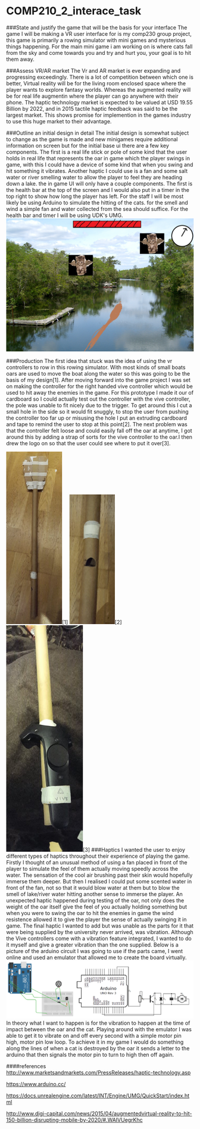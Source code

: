 # COMP210_2_interace_task

###State and justify the game that will be the basis for your interface
The game I will be making a VR user interface for is my comp230 group project, this game is primarily a rowing simulator with mini games and mysterious things happening. For the main mini game i am working on is where cats fall from the sky and come towards you and try and hurt you, your goal is to hit them away. 



###Assess VR/AR market
The Vr and AR market is ever expanding and progressing exceedingly. There is a lot of competition between which one is better, Virtual reality will be for the living room enclosed space where the player wants to explore fantasy worlds. Whereas the augmented reality will be for real life augmentin where the player can go anywhere with their phone. 
The haptic technology market is expected to be valued at USD 19.55 Billion by 2022, and in 2015 tactile haptic feedback was said to be the largest market. This shows promise for implemention in the games industry to use this huge market to their advantage.



###Outline an initial design in detail
The initial design is somewhat subject to change as the game is made and new minigames require additional information on screen but for the initial base ui there are a few key components. The first is a real life stick or pole of some kind that the user holds in real life that represents the oar in game which the player swings in game, with this I could have a device of some kind that when you swing and hit something it vibrates. Another haptic I could use is a fan and some salt water or river smelling water to allow the player to feel they are heading down a lake. 
the in game UI will only have a couple components. The first is the  health bar at the top of the screen and I would also put in a timer in the top right to show how long the player has left.
For the staff I will be most likely be using Arduino to simulate the hitting of the cats. for the smell and wind a simple fan and water collected from the sea should suffice. For the health bar and timer I will be using UDK's UMG.
![alt tag](https://github.com/TheHarlander/COMP210_2_interace_task/blob/master/Part-A/basicUIDesign.png?raw=true)


###Production
The first idea that stuck was the idea of using the vr controllers to row in this rowing simulator. With most kinds of small boats oars are used to move the boat along the water so this was going to be the basis of my design[1]. After moving forward into the game project I was set on making the controller for the right handed vive controller which would be used to hit away the enemies in the game. For this prototype I made it our of cardboard so I could actually test out the controller with the vive controller, the pole was unable to fit nicely due to the trigger. To get around this I cut a small hole in the side so it would fit snuggly, to stop the user from pushing the controller too far up or misusing the hole I put an extruding cardboard and tape to remind the user to stop at this point[2].
The next problem was that the controller felt loose and could easily fall off the oar at anytime, I got around this by adding a strap of sorts for the vive controller to the oar.I then drew the logo on so that the user could see where to put it over[3].


![alt tag](https://github.com/TheHarlander/COMP210_2_interace_task/blob/master/Images/Oar.png?raw=true)[1]
![alt tag](https://github.com/TheHarlander/COMP210_2_interace_task/blob/master/Images/TriggerHole.png?raw=true)[2]
![alt tag](https://github.com/TheHarlander/COMP210_2_interace_task/blob/master/Images/ViveWithBrace.png?raw=true)[3]
###Haptics
I wanted the user to enjoy different types of haptics throughout their experience of playing the game. Firstly I thought of an unusual method of using a fan placed in front of the player to simulate the feel of them actually moving speedly across the water. The sensation of the cool air brushing past their skin would hopefully immerse them deeper. But then I realised I could put some scented water in front of the fan, not so that it would blow water at them but to blow the smell of lake/river water hitting another sense to immerse the player. An unexpected haptic happened during testing of the oar, not only does the weight of the oar itself give the feel of you actually holding something but when you were to swing the oar to hit the enemies in game the wind resistence allowed it to give the player the sense of actually swinging it in game. The final haptic I wanted to add but was unable as the parts for it that were being supplied by the university never arrived, was vibration. Although the Vive controllers come with a vibration feature integrated, I wanted to do it myself and give a greater vibration than the one supplied. 
Below is a picture of the arduino circuit I was going to use if the parts came, I went online and used an emulator that allowed me to create the board virtually.
![alt tag](https://github.com/TheHarlander/COMP210_2_interace_task/blob/master/Images/Arduino.png?raw=true)
In theory what I want to happen is for the vibration to happen at the time of impact between the oar and the cat. Playing around with the emulator I was able to get it to vibrate on and off every second with a simple motor pin high, motor pin low loop. To achieve it in my game I would do something along the lines of when a cat is destroyed by the oar it sends a letter to the arduino that then signals the motor pin to turn to high then off again.


####references
http://www.marketsandmarkets.com/PressReleases/haptic-technology.asp

https://www.arduino.cc/

https://docs.unrealengine.com/latest/INT/Engine/UMG/QuickStart/index.html 

http://www.digi-capital.com/news/2015/04/augmentedvirtual-reality-to-hit-150-billion-disrupting-mobile-by-2020/#.WAIVUegrKhc 
